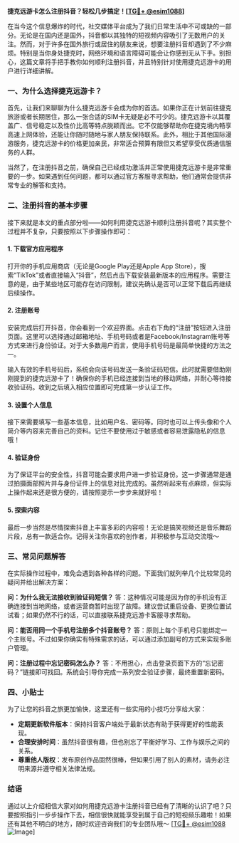 **捷克远游卡怎么注册抖音？轻松几步搞定！[[TG💪+ @esim1088](https://t.me/s/esim1088)]**

在当今这个信息爆炸的时代，社交媒体平台成为了我们日常生活中不可或缺的一部分。无论是在国内还是国外，抖音都以其独特的短视频内容吸引了无数用户的关注。然而，对于许多在国外旅行或居住的朋友来说，想要注册抖音却遇到了不少麻烦。特别是当你身处捷克时，网络环境和语言障碍可能会让你感到无从下手。别担心，这篇文章将手把手教你如何顺利注册抖音，并且特别针对使用捷克远游卡的用户进行详细讲解。

### 一、为什么选择捷克远游卡？

首先，让我们来聊聊为什么捷克远游卡会成为你的首选。如果你正在计划前往捷克旅游或者长期居住，那么一张合适的SIM卡无疑是必不可少的。捷克远游卡以其覆盖广、信号稳定以及性价比高等特点脱颖而出。它不仅能够帮助你在捷克境内畅享高速上网体验，还能让你随时随地与家人朋友保持联系。此外，相比于其他国际漫游服务，捷克远游卡的价格更加亲民，非常适合预算有限但又希望享受优质通信服务的人群。

当然了，在注册抖音之前，确保自己已经成功激活并正常使用捷克远游卡是非常重要的一步。如果遇到任何问题，都可以通过官方客服寻求帮助，他们通常会提供非常专业的解答和支持。

### 二、注册抖音的基本步骤

接下来就是本文的重点部分啦——如何利用捷克远游卡顺利注册抖音呢？其实整个过程并不复杂，只要按照以下步骤操作即可：

#### 1. 下载官方应用程序
打开你的手机应用商店（无论是Google Play还是Apple App Store），搜索“TikTok”或者直接输入“抖音”，然后点击下载安装最新版本的应用程序。需要注意的是，由于某些地区可能存在访问限制，建议先确认是否可以正常下载后再继续后续操作。

#### 2. 注册账号
安装完成后打开抖音，你会看到一个欢迎界面。点击右下角的“注册”按钮进入注册页面。这里可以选择通过邮箱地址、手机号码或者是Facebook/Instagram账号等方式来进行身份验证。对于大多数用户而言，使用手机号码是最简单快捷的方法之一。

输入有效的手机号码后，系统会向该号码发送一条验证码短信。此时就需要借助刚刚提到的捷克远游卡了！确保你的手机已经连接到当地的移动网络，并耐心等待接收验证码。收到之后填入相应位置即可完成第一步认证工作。

#### 3. 设置个人信息
接下来需要填写一些基本信息，比如用户名、密码等。同时也可以上传头像和个人简介等内容来完善自己的资料。记住不要使用过于敏感或者容易泄露隐私的信息哦！

#### 4. 验证身份
为了保证平台的安全性，抖音可能会要求用户进一步验证身份。这一步骤通常是通过拍摄面部照片并与身份证件上的信息对比完成的。虽然听起来有点麻烦，但实际上操作起来还是很方便的，请按照提示一步步来就好啦！

#### 5. 探索内容
最后一步当然是尽情探索抖音上丰富多彩的内容啦！无论是搞笑视频还是音乐舞蹈片段，总有一款适合你。记得关注你喜欢的创作者，并积极参与互动交流哦～

### 三、常见问题解答

在实际操作过程中，难免会遇到各种各样的问题。下面我们就列举几个比较常见的疑问并给出解决方案：

**问：为什么我无法接收到验证码短信？**
答：这种情况可能是因为你的手机没有正确连接到当地网络，或者运营商暂时出现了故障。建议尝试重启设备、更换位置试试看；如果仍然不行的话，可以直接联系捷克远游卡客服寻求帮助。

**问：能否用同一个手机号注册多个抖音账号？**
答：原则上每个手机号只能绑定一个主账号。不过如果你确实有特殊需求的话，可以通过添加副号的方式来实现多账户管理。

**问：注册过程中忘记密码怎么办？**
答：不用担心，点击登录页面下方的“忘记密码？”链接即可找回。系统会引导你完成一系列安全验证步骤，最终重置新密码。

### 四、小贴士

为了让您的抖音之旅更加愉快，这里还有一些实用的小技巧分享给大家：
- **定期更新软件版本**：保持抖音客户端处于最新状态有助于获得更好的性能表现。
- **合理安排时间**：虽然抖音很有趣，但也别忘了平衡好学习、工作与娱乐之间的关系。
- **尊重他人版权**：发布原创作品固然很棒，但如果引用了别人的素材，请务必注明来源并遵守相关法律法规。

### 结语

通过以上介绍相信大家对如何用捷克远游卡注册抖音已经有了清晰的认识了吧？只要按照指引一步步操作下去，相信很快就能享受到属于自己的短视频乐趣啦！如果还有其他不明白的地方，随时欢迎咨询我们的专业团队哦～ [[TG💪+ @esim1088](https://t.me/s/esim1088) ![Image](https://i.postimg.cc/4NQfJmqS/Snipaste-2025-05-13-00-14-12.png)]